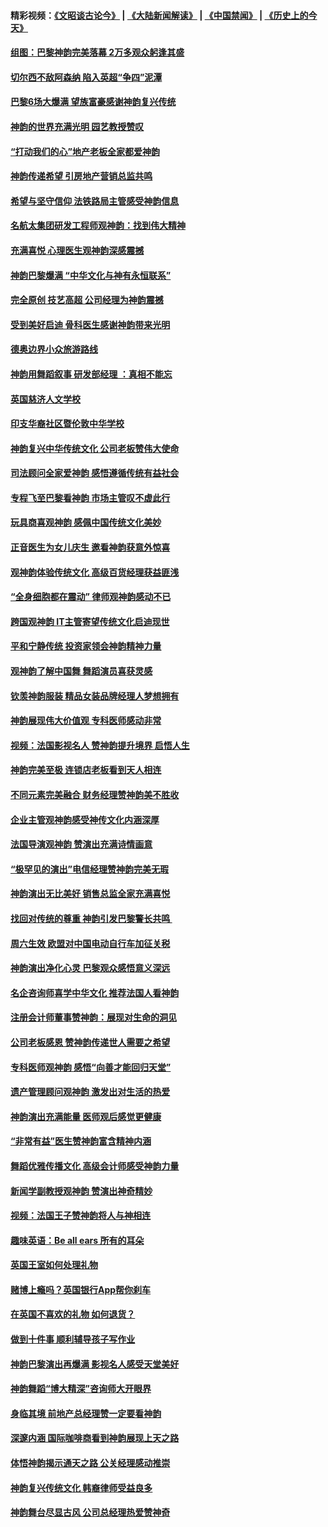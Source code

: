 #### 精彩视频：[《文昭谈古论今》](https://github.com/gfw-breaker/wenzhao/blob/master/README.md?t=01220630) | [《大陆新闻解读》](https://github.com/gfw-breaker/ntdtv-comedy/blob/master/README.md?t=01220630) | [《中国禁闻》](https://github.com/gfw-breaker/ntdtv-news/blob/master/README.md?t=01220630) | [《历史上的今天》](https://github.com/gfw-breaker/today-in-history/blob/master/README.md?t=01220630) 

#### [组图：巴黎神韵完美落幕 2万多观众躬逢其盛](../pages/nsc974/n10991478.md?t=01220630) 

#### [切尔西不敌阿森纳 陷入英超“争四”泥潭](../pages/nsc974/n10990981.md?t=01220630) 

#### [巴黎6场大爆满 望族富豪感谢神韵复兴传统](../pages/nsc974/n10990485.md?t=01220630) 

#### [神韵的世界充满光明  园艺教授赞叹](../pages/nsc974/n10990393.md?t=01220630) 

#### [“打动我们的心”地产老板全家都爱神韵](../pages/nsc974/n10990224.md?t=01220630) 

#### [神韵传递希望 引房地产营销总监共鸣](../pages/nsc974/n10990026.md?t=01220630) 

#### [希望与坚守信仰 法铁路局主管感受神韵信息](../pages/nsc974/n10990061.md?t=01220630) 

#### [名航太集团研发工程师观神韵：找到伟大精神](../pages/nsc974/n10989922.md?t=01220630) 

#### [充满喜悦 心理医生观神韵深感震撼](../pages/nsc974/n10990031.md?t=01220630) 

#### [神韵巴黎爆满 “中华文化与神有永恒联系”](../pages/nsc974/n10989837.md?t=01220630) 

#### [完全原创 技艺高超 公司经理为神韵震撼](../pages/nsc974/n10989954.md?t=01220630) 

#### [受到美好启迪 骨科医生感谢神韵带来光明](../pages/nsc974/n10989946.md?t=01220630) 

#### [德奥边界小众旅游路线](../pages/nsc974/n10989938.md?t=01220630) 

#### [神韵用舞蹈叙事 研发部经理 ：真相不能忘](../pages/nsc974/n10992129.md?t=01220630) 

#### [英国慈济人文学校](../pages/nsc974/n10989797.md?t=01220630) 

#### [印支华裔社区暨伦敦中华学校](../pages/nsc974/n10989792.md?t=01220630) 

#### [神韵复兴中华传统文化 公司老板赞伟大使命](../pages/nsc974/n10989243.md?t=01220630) 

#### [司法顾问全家爱神韵 感悟遵循传统有益社会](../pages/nsc974/n10989065.md?t=01220630) 

#### [专程飞至巴黎看神韵 市场主管叹不虚此行](../pages/nsc974/n10989012.md?t=01220630) 

#### [玩具商喜观神韵 感佩中国传统文化美妙](../pages/nsc974/n10988833.md?t=01220630) 

#### [正音医生为女儿庆生 邀看神韵获意外惊喜](../pages/nsc974/n10988789.md?t=01220630) 

#### [观神韵体验传统文化 高级百货经理获益匪浅](../pages/nsc974/n10988712.md?t=01220630) 

#### [“全身细胞都在震动” 律师观神韵感动不已](../pages/nsc974/n10988620.md?t=01220630) 

#### [跨国观神韵 IT主管寄望传统文化启迪现世](../pages/nsc974/n10988586.md?t=01220630) 

#### [平和宁静传统 投资家领会神韵精神力量](../pages/nsc974/n10988579.md?t=01220630) 

#### [观神韵了解中国舞 舞蹈演员喜获灵感](../pages/nsc974/n10988424.md?t=01220630) 

#### [钦羡神韵服装 精品女装品牌经理人梦想拥有](../pages/nsc974/n10988351.md?t=01220630) 

#### [神韵展现伟大价值观 专科医师感动非常](../pages/nsc974/n10988364.md?t=01220630) 

#### [视频：法国影视名人 赞神韵提升境界 启悟人生](../pages/nsc974/n10988310.md?t=01220630) 

#### [神韵完美至极 连锁店老板看到天人相连](../pages/nsc974/n10988295.md?t=01220630) 

#### [不同元素完美融合 财务经理赞神韵美不胜收](../pages/nsc974/n10988276.md?t=01220630) 

#### [企业主管观神韵感受神传文化内涵深厚](../pages/nsc974/n10988231.md?t=01220630) 

#### [法国导演观神韵 赞演出充满诗情画意](../pages/nsc974/n10987958.md?t=01220630) 

#### [“极罕见的演出”电信经理赞神韵完美无瑕](../pages/nsc974/n10988124.md?t=01220630) 

#### [神韵演出无比美好 销售总监全家充满喜悦](../pages/nsc974/n10988115.md?t=01220630) 

#### [找回对传统的尊重 神韵引发巴黎警长共鸣 ](../pages/nsc974/n10987940.md?t=01220630) 

#### [周六生效 欧盟对中国电动自行车加征关税](../pages/nsc974/n10987637.md?t=01220630) 

#### [神韵演出净化心灵 巴黎观众感悟意义深远](../pages/nsc974/n10987067.md?t=01220630) 

#### [名企咨询师喜学中华文化 推荐法国人看神韵](../pages/nsc974/n10987002.md?t=01220630) 

#### [注册会计师董事赞神韵：展现对生命的洞见](../pages/nsc974/n10986927.md?t=01220630) 

#### [公司老板感恩 赞神韵传递世人需要之希望](../pages/nsc974/n10986858.md?t=01220630) 

#### [专科医师观神韵 感悟“向善才能回归天堂”](../pages/nsc974/n10986837.md?t=01220630) 

#### [遗产管理顾问观神韵 激发出对生活的热爱](../pages/nsc974/n10986911.md?t=01220630) 

#### [神韵演出充满能量 医师观后感觉更健康](../pages/nsc974/n10986822.md?t=01220630) 

#### [“非常有益”医生赞神韵富含精神内涵](../pages/nsc974/n10986718.md?t=01220630) 

#### [舞蹈优雅传播文化 高级会计师感受神韵力量](../pages/nsc974/n10986710.md?t=01220630) 

#### [新闻学副教授观神韵 赞演出神奇精妙](../pages/nsc974/n10986613.md?t=01220630) 

#### [视频：法国王子赞神韵将人与神相连](../pages/nsc974/n10986413.md?t=01220630) 

#### [趣味英语：Be all ears 所有的耳朵](../pages/nsc974/n10985161.md?t=01220630) 

#### [英国王室如何处理礼物](../pages/nsc974/n10985131.md?t=01220630) 

#### [赌博上瘾吗？英国银行App帮你刹车](../pages/nsc974/n10985121.md?t=01220630) 

#### [在英国不喜欢的礼物 如何退货？](../pages/nsc974/n10985110.md?t=01220630) 

#### [做到十件事 顺利辅导孩子写作业](../pages/nsc974/n10985075.md?t=01220630) 

#### [神韵巴黎演出再爆满 影视名人感受天堂美好](../pages/nsc974/n10984954.md?t=01220630) 

#### [神韵舞蹈“博大精深”咨询师大开眼界](../pages/nsc974/n10984677.md?t=01220630) 

#### [身临其境 前地产总经理赞一定要看神韵](../pages/nsc974/n10984484.md?t=01220630) 

#### [深邃内涵 国际咖啡商看到神韵展现上天之路](../pages/nsc974/n10984529.md?t=01220630) 

#### [体悟神韵揭示通天之路 公关经理感动推崇](../pages/nsc974/n10984420.md?t=01220630) 

#### [神韵复兴传统文化 韩裔律师受益良多](../pages/nsc974/n10984336.md?t=01220630) 

#### [神韵舞台尽显古风 公司总经理热爱赞神奇](../pages/nsc974/n10984129.md?t=01220630) 

